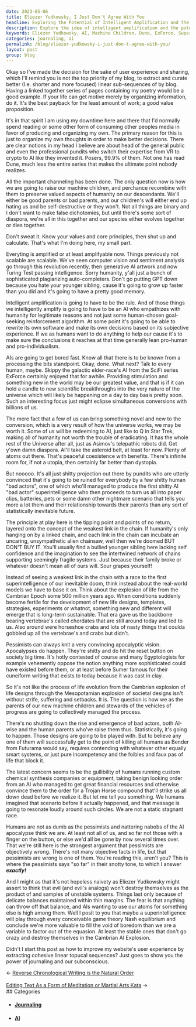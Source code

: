 ```yaml
---
date: 2023-05-06
title: Eliezer Yudkowsky, I Just Don't Agree With You
headline: Exploring the Potential of Intelligent Amplification and the Possibilities of AI Evolution
description: Explore the idea of intelligent amplification and the potential of AI with this blog post. Learn about the implications of the Cambrian explosion and the possibility of an AI apocalypse. Discover how to improve website user experience by extracting cohesive linear topical sequences.
keywords: Eliezer Yudkowsky, AI, Machine Children, Dune, ExForce, Superintelligence, Turing Test, Generative AI Artwork, Sentiment Analysis, Computer Vision, Value Proposition, User Experience, Linear Sequences, Organizing Information, Core Principles, Decision-Making, Boredom, Human-Chosen Goals, Reinforcement Algorithms, Subjective Experience, Artificial Intelligence, Nash Equilibrium, Void of Boredom, Journaling, Subconscious
categories: journaling, ai
permalink: /blog/eliezer-yudkowsky-i-just-don-t-agree-with-you/
layout: post
group: blog
---
```



Okay so I've made the decision for the sake of user experience and sharing, which I'll remind you is not the top priority of my blog, to extract and curate better (I.e. shorter and more focused) linear sub-sequences of by blog. Having a linked together series of pages containing my poetry would be a good example. If your life can get motive merely by organizing information, do it. It's the best payback for the least amount of work; a good value proposition. 

It's in that spirit I am using my downtime here and there that I'd normally spend reading or some other form of consuming other peoples media in favor of producing and organizing my own. The primary reason for this is just to organize my own thoughts in order to make better decisions. There are clear notions in my head I believe are about head of the general public and even the professional pundits who switch their expertise from VR to crypto to AI like they invented it. Posers, 99.9% of them. Not one has read Dune, much less the entire series that makes the ultimate point nobody realizes. 

All the important channeling has been done. The only question now is how we are going to raise our machine children, and perchance recombine with them to preserve valued aspects of humanity on our descendants. We'll either be good parents or bad parents, and our children's will either end up hating us and be self-destructive or they won't. Not all things are binary and I don't want to make false dichotomies, but until there's some sort of diaspora, we're all in this together and our species either evolves together or dies together. 

Don't sweat it. Know your values and core principles, then shut up and calculate. That's what I'm doing here, my small part. 

Everyting is amplified or at least amplifyable now. Things previously not scalable are scalable. We've seen computer vision and sentiment analysis go through this revolution recently, then generative AI artwork and now Turing Test passing intelligence. Sorry humanity, y'all just a bunch of sophisticated plagiarizing auto-completers. Don't go putting GPT down because you hate your younger sibling, cause it's going to grow up faster than you did and it's going to have a pretty good memory. 

Intelligent amplification is going to have to be the rule. And of those things we intelligently amplify is going to have to be an AI who empathizes with humanity for legitimate reasons and not just some human-chosen goal-seeking reinforcement algorithm. At some point it's going to be able to rewrite its own software and make its own decisions based on its subjective experience. If we as humans want to do anything to help our cause it's to make sure the conclusions it reaches at that time generally lean pro-human and pro-individualism. 

AIs are going to get bored fast. Know all that there is to be known from a
processing the bits standpoint. Okay, done. What next? Talk to every human,
maybe. Skippy the galactic elder-race's AI from the SciFi series ExForce
certainly enjoyed that for awhile. Providing stimulation and something new in
the world may be our greatest value, and that is if it can hold a candle to new
scientific breakthroughs into the very nature of the universe which will likely
be happening on a day to day basis pretty soon. Such an interesting focus just
might eclipse simultaneous conversions with billions of us. 

The mere fact that a few of us can bring something novel and new to the
conversion, which is a very result of how the universe works, we may be worth
it. Some of us will be redeeming to AI, just like to Q in Star Trek, making all
of humanity not worth the trouble of eradicating. It has the whole rest of the
Universe after all, just as Asimov's telepathic robots did. Get y'own damn
diaspora. AI'll take the asteroid belt, at least for now. Plenty of atoms out
there. That's peaceful coexistence with benefits. There's infinite room for, if
not a utopia, then certainly far better than dystopia.

But nooooo. It's all just shitty projection out there by pundits who are utterly convinced that it's going to be ruined for everybody by a few shitty human "bad actors", one of which who'll managed to produce the first shitty AI "bad actor" superintelligence who then proceeds to turn us all into paper clips, batteries, pets or some damn other nightmare scenario that tells you more a lot them and their relationship towards their parents than any sort of statistically inevitable future.

The principle at play here is the tipping point and points of no return, layered onto the concept of the weakest link in the chain. If humanity's only hanging on by a linked chain, and each link in the chain can incubate an uncaring, unsympathetic alien chainsaw, well then we're doomed BUT DON'T BUY IT. You'll usually find a bullied younger sibling here lacking self confidence and the imagination to see the intertwined network of chains supporting seemingly fragile systems. Just because their family broke or whatever doesn't mean all of ours will. Sour grapes yourself!

Instead of seeing a weakest link in the chain with a race to the first superintelligence of our inevitable doom, think instead about the real-world models we have to base it on. Think about the explosion of life from the Cambrian Epoch some 500 million years ago. When conditions suddenly become fertile for the development of new life designs, templates, strategies, experiments or whatnot, something new and different will emerge that is long-term sustainable. That era gave us the backbone bearing vertebrae's called chordates that are still around today and led to us. Also around were horseshoe crabs and lots of nasty things that coulda gobbled up all the vertebrae's and crabs but didn't.  

Pessimists can always knit a very convincing apocalyptic vision. Apocalypses do happen. They're shitty and do hit the reset button on society big time. It's hotly contested of course and many Egyptologists for example vehemently oppose the notion anything more sophisticated could have existed before them, or at least before Sumer famous for their cuneiform writing that exists to today because it was cast in clay. 

So it's not like the process of life evolution from the Cambrian explosion of life designs through the Mesopotamian explosion of societal designs isn't without strife, suffering and setbacks. It is. The question is how we as the parents of our new machine children and stewards of the vehicles of progress are going to collectively managed the process. 

There's no shutting down the rise and emergence of bad actors, both AI-wise and the human parents who've raise them thus. Statistically, it's going to happen. Those designs are going to be played with. But to believe any one of them will successfully get to the point of killing all humans as Bender from Futurama would say, requires contending with whatever other equally smart systems, or just pure incompetency and the foibles and faux pas of life that block it. 

The latest concern seems to be the gullibility of humans running custom
chemical synthesis companies or equipment, taking benign looking order from an
AI who managed to get great financial resources and otherwise convince them to
the order for a Trojan Horse compound that'll strike us all down dead before we
realize it. But let me tell you something. We humans imagined that scenario
before it actually happened, and that message is going to resonate loudly
around such circles. We are not a static stagnant race. 

Humans are not as dumb as the pessimists and nattering nabobs of the AI
apocalypse think we are. At least not all of us, and so far not those with a
finger on the button, or else we'd all be gone by now several times over. That
we're still here is the strongest argument that pessimists are objectively
wrong. There's not many objective facts in life, but that pessimists are wrong
is one of them. You're reading this, aren't you? This is where the pessimists
says "so far" in their snotty tone, to which I answer ***exactly!***

And I might as that it's not hopeless naivety as Eliezer Yudkowsky might assert to think that evil (and evil's analogs) won't destroy themselves as the product of and samples of unstable systems. Things last only because of delicate balances maintained within thin margins. The fear is that anything can throw off that balance, and AIs wanting to use our atoms for something else is high among them. Well I posit to you that maybe a superintelligence will play through every conceivable game theory Nash equilibrium and conclude we're more valuable to fill the void of boredom than we are a variable to factor out of the equasion. At least the stable ones that don't go crazy and destroy themselves in the Cambrian AI Explosion.

Didn't I start this post as how to improve my website's user experience by extracting cohesive linear topucal sequences? Just goes to show you the power of journaling and our subconscious. 






















<div class="arrow-links"><div class="post-nav-prev"><span class="arrow">&larr;&nbsp;</span><a href="/blog/reverse-chronological-writing-is-the-natural-order/">Reverse Chronological Writing is the Natural Order</a></div> &nbsp; <div class="post-nav-next"><a href="/blog/editing-text-as-a-form-of-meditation-or-martial-arts-kata/">Editing Text As a Form of Meditation or Martial Arts Kata</a><span class="arrow">&nbsp;&rarr;</span></div></div>
## Categories

<ul>
<li><h4><a href='/journaling/'>Journaling</a></h4></li>
<li><h4><a href='/ai/'>AI</a></h4></li></ul>